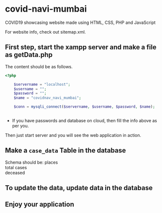 # covid-navi-mumbai

COVID19 showcasing website made using HTML, CSS, PHP and JavaScript 

For website info, check out sitemap.xml.

## First step, start the xampp server and make a file as getData.php

The content should be as follows.

```php
<?php

    $servername = "localhost";
    $username = "";
    $password = "";
    $name = "covidnav_navi_mumbai";

    $conn = mysqli_connect($servername, $username, $password, $name);
        
```

* If you have passwords and database on cloud, then fill the info above as per you.

Then just start server and you will see the web application in action.

## Make a `case_data` Table in the database

Schema should be:
places <br>
total cases <br>
deceased <br>

## To update the data, update data in the database

## Enjoy your application
